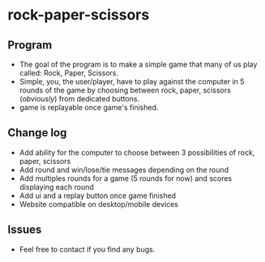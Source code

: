# rock-paper-scissors

## Program
- The goal of the program is to make a simple game that many of us play called: Rock, Paper, Scissors.
- Simple, you, the user/player, have to play against the computer in 5 rounds of the game by choosing between rock, paper, scissors (*obviously*) from dedicated buttons.
- game is replayable once game's finished.

## Change log
- Add ability for the computer to choose between 3 possibilities of rock, paper, scissors
- Add round and win/lose/tie messages depending on the round
- Add multiples rounds for a game (5 rounds for now) and scores displaying each round
- Add ui and a replay button once game finished
- Website compatible on desktop/mobile devices

## Issues
- Feel free to contact if you find any bugs.